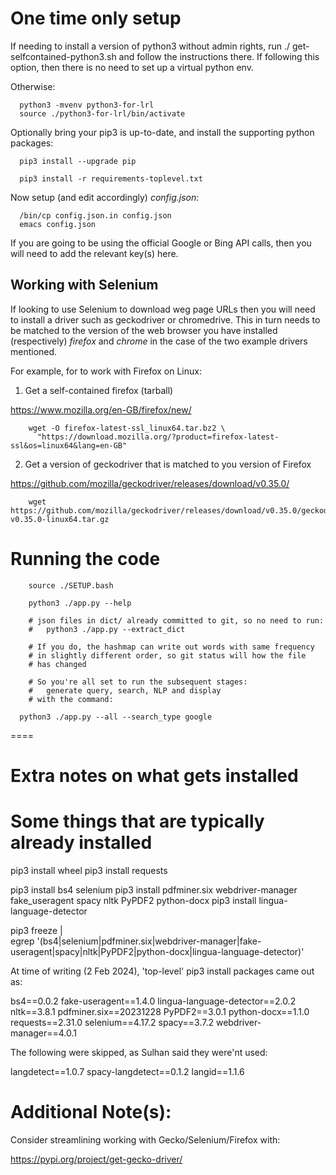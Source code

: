 
# One time only setup

If needing to install a version of python3 without admin rights,
run ./ get-selfcontained-python3.sh and follow the instructions there.
If following this option, then there is no need to set up a virtual
python env.

Otherwise:

```
  python3 -mvenv python3-for-lrl
  source ./python3-for-lrl/bin/activate
```

Optionally bring your pip3 is up-to-date, and install the
supporting python packages:

```
  pip3 install --upgrade pip

  pip3 install -r requirements-toplevel.txt
```

Now setup (and edit accordingly) _config.json_:
```
  /bin/cp config.json.in config.json
  emacs config.json
```

If you are going to be using the official Google or Bing API calls,
then you will need to add the relevant key(s) here.

## Working with Selenium

If looking to use Selenium to download weg page URLs then you will
need to install a driver such as geckodriver or chromedrive.
This in turn needs to be matched to the version of the web browser
you have installed (respectively) _firefox_ and _chrome_ in
the case of the two example drivers mentioned.

For example, for to work with Firefox on Linux:

1. Get a self-contained firefox (tarball)

  https://www.mozilla.org/en-GB/firefox/new/
```
    wget -O firefox-latest-ssl_linux64.tar.bz2 \
      "https://download.mozilla.org/?product=firefox-latest-ssl&os=linux64&lang=en-GB"
```

2. Get a version of geckodriver that is matched to you version of Firefox


  https://github.com/mozilla/geckodriver/releases/download/v0.35.0/
``` 
    wget https://github.com/mozilla/geckodriver/releases/download/v0.35.0/geckodriver-v0.35.0-linux64.tar.gz
```

# Running the code


```
    source ./SETUP.bash

    python3 ./app.py --help

    # json files in dict/ already committed to git, so no need to run:
    #   python3 ./app.py --extract_dict

    # If you do, the hashmap can write out words with same frequency
    # in slightly different order, so git status will how the file
    # has changed

    # So you're all set to run the subsequent stages:
    #   generate query, search, NLP and display
    # with the command:

  python3 ./app.py --all --search_type google
```


====
####
# Extra notes on what gets installed
####

# Some things that are typically already installed
pip3 install wheel
pip3 install requests

pip3 install bs4 selenium
pip3 install pdfminer.six webdriver-manager fake_useragent spacy nltk PyPDF2 python-docx 
pip3 install lingua-language-detector

pip3 freeze | \
    egrep '(bs4|selenium|pdfminer.six|webdriver-manager|fake-useragent|spacy|nltk|PyPDF2|python-docx|lingua-language-detector)'


At time of writing (2 Feb 2024), 'top-level' pip3 install packages came out as:

  bs4==0.0.2
  fake-useragent==1.4.0
  lingua-language-detector==2.0.2
  nltk==3.8.1
  pdfminer.six==20231228
  PyPDF2==3.0.1
  python-docx==1.1.0
  requests==2.31.0
  selenium==4.17.2
  spacy==3.7.2
  webdriver-manager==4.0.1

The following were skipped, as Sulhan said they were'nt used:

langdetect==1.0.7
spacy-langdetect==0.1.2
langid==1.1.6


# Additional Note(s):

Consider streamlining working with Gecko/Selenium/Firefox with:

  https://pypi.org/project/get-gecko-driver/
